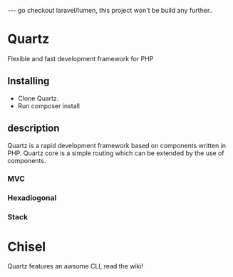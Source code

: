 --- go checkout laravel/lumen, this project won't be build any further..

# Quartz
Flexible and fast development framework for PHP

## Installing
 - Clone Quartz.
 - Run composer install


## description
Quartz is a rapid development framework based on components written in PHP. Quartz core is a simple routing which can be extended by the use of components.

### MVC
### Hexadiogonal
### Stack


# Chisel
Quartz features an awsome CLI, read the wiki!











